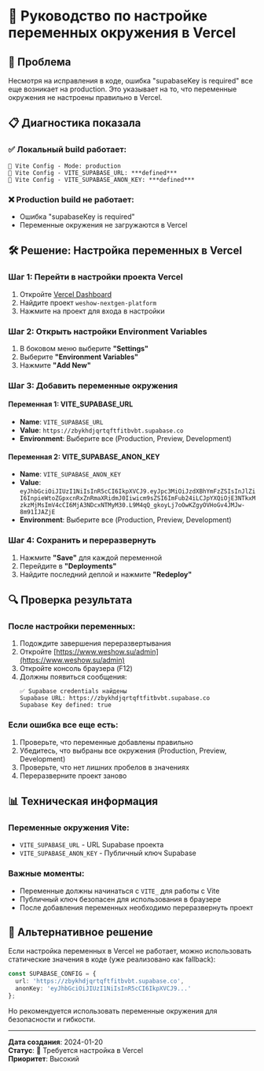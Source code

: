 # 🔧 Руководство по настройке переменных окружения в Vercel

## 🚨 Проблема

Несмотря на исправления в коде, ошибка "supabaseKey is required" все еще возникает на production. Это указывает на то, что переменные окружения не настроены правильно в Vercel.

## 📋 Диагностика показала

### ✅ Локальный build работает:
```
🔧 Vite Config - Mode: production
🔧 Vite Config - VITE_SUPABASE_URL: ***defined***
🔧 Vite Config - VITE_SUPABASE_ANON_KEY: ***defined***
```

### ❌ Production build не работает:
- Ошибка "supabaseKey is required"
- Переменные окружения не загружаются в Vercel

## 🛠️ Решение: Настройка переменных в Vercel

### Шаг 1: Перейти в настройки проекта Vercel
1. Откройте [Vercel Dashboard](https://vercel.com/dashboard)
2. Найдите проект `weshow-nextgen-platform`
3. Нажмите на проект для входа в настройки

### Шаг 2: Открыть настройки Environment Variables
1. В боковом меню выберите **"Settings"**
2. Выберите **"Environment Variables"**
3. Нажмите **"Add New"**

### Шаг 3: Добавить переменные окружения

#### Переменная 1: VITE_SUPABASE_URL
- **Name**: `VITE_SUPABASE_URL`
- **Value**: `https://zbykhdjqrtqftfitbvbt.supabase.co`
- **Environment**: Выберите все (Production, Preview, Development)

#### Переменная 2: VITE_SUPABASE_ANON_KEY
- **Name**: `VITE_SUPABASE_ANON_KEY`
- **Value**: `eyJhbGciOiJIUzI1NiIsInR5cCI6IkpXVCJ9.eyJpc3MiOiJzdXBhYmFzZSIsInJlZiI6InpieWtoZGpxcnRxZnRmaXRidmJ0Iiwicm9sZSI6ImFub24iLCJpYXQiOjE3NTkxMzkzMjMsImV4cCI6MjA3NDcxNTMyM30.L9M4qQ_gkoyLj7oOwKZgyOVHoGv4JMJw-8m91IJAZjE`
- **Environment**: Выберите все (Production, Preview, Development)

### Шаг 4: Сохранить и переразвернуть
1. Нажмите **"Save"** для каждой переменной
2. Перейдите в **"Deployments"**
3. Найдите последний деплой и нажмите **"Redeploy"**

## 🔍 Проверка результата

### После настройки переменных:
1. Подождите завершения переразвертывания
2. Откройте [https://www.weshow.su/admin](https://www.weshow.su/admin)
3. Откройте консоль браузера (F12)
4. Должны появиться сообщения:
   ```
   ✅ Supabase credentials найдены
   Supabase URL: https://zbykhdjqrtqftfitbvbt.supabase.co
   Supabase Key defined: true
   ```

### Если ошибка все еще есть:
1. Проверьте, что переменные добавлены правильно
2. Убедитесь, что выбраны все окружения (Production, Preview, Development)
3. Проверьте, что нет лишних пробелов в значениях
4. Переразверните проект заново

## 📊 Техническая информация

### Переменные окружения Vite:
- `VITE_SUPABASE_URL` - URL Supabase проекта
- `VITE_SUPABASE_ANON_KEY` - Публичный ключ Supabase

### Важные моменты:
- Переменные должны начинаться с `VITE_` для работы с Vite
- Публичный ключ безопасен для использования в браузере
- После добавления переменных необходимо переразвернуть проект

## 🚀 Альтернативное решение

Если настройка переменных в Vercel не работает, можно использовать статические значения в коде (уже реализовано как fallback):

```typescript
const SUPABASE_CONFIG = {
  url: 'https://zbykhdjqrtqftfitbvbt.supabase.co',
  anonKey: 'eyJhbGciOiJIUzI1NiIsInR5cCI6IkpXVCJ9...'
};
```

Но рекомендуется использовать переменные окружения для безопасности и гибкости.

---

**Дата создания**: 2024-01-20  
**Статус**: 🔧 Требуется настройка в Vercel  
**Приоритет**: Высокий
